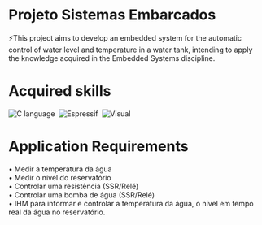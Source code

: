 # Projeto Sistemas Embarcados

⚡This project aims to develop an embedded system for the automatic control of water level and temperature in a water tank, intending to apply the knowledge acquired in the Embedded Systems discipline.

# Acquired skills

![C language](https://img.shields.io/badge/-C-0D1117?style=for-the-badge&logo=c&labelColor=0D1117)&nbsp;
![Espressif](https://img.shields.io/badge/-Espressif-0D1117?style=for-the-badge&logo=Espressif&labelColor=0D1117)&nbsp;
![Visual](https://img.shields.io/badge/-VSCODE-0D1117?style=for-the-badge&logo=Visual-studio&labelColor=0D1117)&nbsp;

# Application Requirements

• Medir a temperatura da água <br>
• Medir o nível do reservatório <br>
• Controlar uma resistência (SSR/Relé) <br>
• Controlar uma bomba de água (SSR/Relé) <br>
• IHM para informar e controlar a temperatura da água, o nível em tempo real da água no reservatório.
